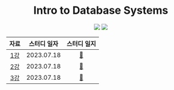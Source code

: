 <div align="center">
    <h1>Intro to Database Systems</h1>
    <div>
        <img src="https://img.shields.io/badge/%EA%B8%B0%EA%B0%84-2023.07.18%20~%202023.00.00-e76f51?style=for-the-badge"/>
        <img src="https://img.shields.io/badge/참여자-펭귄,그루트,나강,렉사-faa307?style=for-the-badge"/>
    </div>
</div>

|                자료                 | 스터디 일자 | 스터디 일지 |
| :---------------------------------: | :---------: | :---------: |
| [1강](https://youtu.be/uikbtpVZS2s) | 2023.07.18  |   [📝]()    |
| [2강](https://youtu.be/II5qNuxfSoo) | 2023.07.18  |   [📝]()    |
| [3강](https://youtu.be/df-l2PxUidI) | 2023.07.18  |   [📝]()    |
